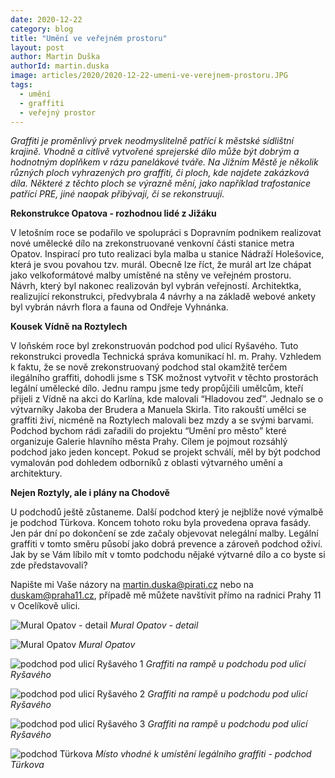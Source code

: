 ```yaml
---
date: 2020-12-22
category: blog
title: "Umění ve veřejném prostoru"
layout: post
author: Martin Duška
authorId: martin.duska
image: articles/2020/2020-12-22-umeni-ve-verejnem-prostoru.JPG
tags: 
  - umění
  - graffiti
  - veřejný prostor
---
```


*Graffiti je proměnlivý prvek neodmyslitelně patřící k městské sídlištní krajině. Vhodně a citlivě vytvořené sprejerské dílo může být dobrým a hodnotným doplňkem v rázu panelákové tváře. Na Jižním Městě je několik různých ploch vyhrazených pro graffiti, či ploch, kde najdete zakázková díla. Některé z těchto ploch se výrazně mění, jako například trafostanice patřící PRE, jiné naopak přibývají, či se rekonstruují.*

**Rekonstrukce Opatova - rozhodnou lidé z Jižáku**

V letošním roce se podařilo ve spolupráci s Dopravním podnikem realizovat nové umělecké dílo na zrekonstruované venkovní části stanice metra Opatov.
Inspirací pro tuto realizaci byla malba u stanice Nádraží Holešovice, která je svou povahou tzv. murál. Obecně lze říct, že murál art lze chápat jako velkoformátové malby umístěné na stěny ve veřejném prostoru.  
Návrh, který byl nakonec realizován byl vybrán veřejností. Architektka, realizující rekonstrukci, předvybrala 4 návrhy a na základě webové ankety byl vybrán návrh flora a fauna od Ondřeje Vyhnánka. 

**Kousek Vídně na Roztylech**

V loňském roce byl zrekonstruován podchod pod ulicí Ryšavého. Tuto rekonstrukci provedla Technická správa komunikací hl. m. Prahy. Vzhledem k faktu, že se nově zrekonstruovaný podchod stal okamžitě terčem ilegálního graffiti, dohodli jsme s TSK možnost vytvořit v těchto prostorách legální umělecké dílo. Jednu rampu jsme tedy propůjčili umělcům, kteří přijeli z Vídně na akci do Karlína, kde malovali “Hladovou zeď”. Jednalo se o výtvarníky Jakoba der Brudera a Manuela Skirla. Tito rakouští umělci se graffiti živí, nicméně na Roztylech malovali bez mzdy a se svými barvami.
Podchod bychom rádi zařadili do projektu “Umění pro město” které organizuje Galerie hlavního města Prahy. Cílem je pojmout rozsáhlý podchod jako jeden koncept. Pokud se projekt schválí, měl by být podchod vymalován pod dohledem odborníků z oblasti výtvarného umění a architektury.

**Nejen Roztyly, ale i plány na Chodově**

U podchodů ještě zůstaneme.  Další podchod který je nejblíže nové výmalbě je podchod Türkova. Koncem tohoto roku byla provedena oprava fasády. Jen pár dní po dokončení se zde začaly objevovat nelegální malby. Legální graffiti v tomto směru působí jako dobrá prevence a zároveň podchod oživí. Jak by se Vám líbilo mít v tomto podchodu nějaké výtvarné dílo a co byste si zde představovali?

Napište mi Vaše názory na [martin.duska@pirati.cz](mailto:martin.duska@pirati.cz) nebo na [duskam@praha11.cz](mailto:duskam@praha11.cz), případě mě můžete navštívit přímo na radnici Prahy 11 v Ocelíkově ulici.

![Mural Opatov - detail](/assets/img/articles/2020/2020-12-22-umeni-ve-verejnem-prostoruI.JPG) 
*Mural Opatov - detail*


![Mural Opatov](/assets/img/articles/2020/2020-12-22-umeni-ve-verejnem-prostoruII.JPG) 
*Mural Opatov*


![podchod pod ulicí Ryšavého 1](/assets/img/articles/2020/2020-12-22-umeni-ve-verejnem-prostoruIII.JPG) 
*Graffiti na rampě u podchodu pod ulicí Ryšavého*


![podchod pod ulicí Ryšavého 2](/assets/img/articles/2020/2020-12-22-umeni-ve-verejnem-prostoruIV.JPG) 
*Graffiti na rampě u podchodu pod ulicí Ryšavého*


![podchod pod ulicí Ryšavého 3](/assets/img/articles/2020/2020-12-22-umeni-ve-verejnem-prostoruV.JPG) 
*Graffiti na rampě u podchodu pod ulicí Ryšavého*


![podchod Türkova](/assets/img/articles/2020/2020-12-22-umeni-ve-verejnem-prostoruVI.JPG) 
*Místo vhodné k umístění legálního graffiti - podchod Türkova*
